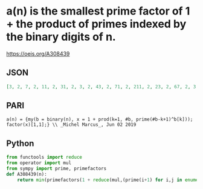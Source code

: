 # a\(n\) is the smallest prime factor of 1 \+ the product of primes indexed by the binary digits of n\.
https://oeis.org/A308439
## JSON
```JSON
[3, 2, 7, 2, 11, 2, 31, 2, 3, 2, 43, 2, 71, 2, 211, 2, 23, 2, 67, 2, 3, 2, 331, 2, 5, 2, 463, 2, 3, 2, 2311, 2, 3, 2, 79, 2, 131, 2, 17, 2, 3, 2, 547, 2, 911, 2, 2731, 2, 7, 2, 859, 2, 3, 2, 7, 2, 2003, 2, 6007, 2, 3, 2, 59, 2, 5, 2, 103, 2, 3, 2, 7, 2, 239]
```
## PARI
```PARI
a(n) = {my(b = binary(n), x = 1 + prod(k=1, #b, prime(#b-k+1)^b[k])); factor(x)[1,1];} \\ _Michel Marcus_, Jun 02 2019
```
## Python
```Python
from functools import reduce
from operator import mul
from sympy import prime, primefactors
def A308439(n):
    return min(primefactors(1 + reduce(mul,(prime(i+1) for i,j in enumerate(bin(n)[:1:-1]) if j == '1')))) # _Chai Wah Wu_, Jun 03 2019
```
